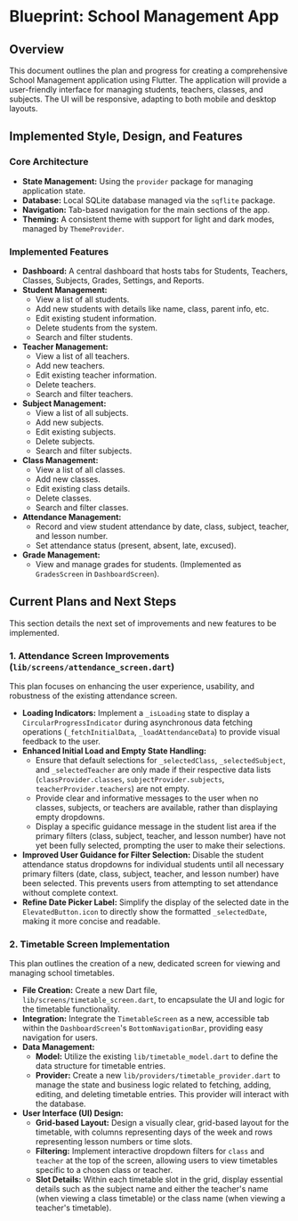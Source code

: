 # Blueprint: School Management App

## Overview

This document outlines the plan and progress for creating a comprehensive School Management application using Flutter. The application will provide a user-friendly interface for managing students, teachers, classes, and subjects. The UI will be responsive, adapting to both mobile and desktop layouts.

## Implemented Style, Design, and Features

### Core Architecture
- **State Management:** Using the `provider` package for managing application state.
- **Database:** Local SQLite database managed via the `sqflite` package.
- **Navigation:** Tab-based navigation for the main sections of the app.
- **Theming:** A consistent theme with support for light and dark modes, managed by `ThemeProvider`.

### Implemented Features
- **Dashboard:** A central dashboard that hosts tabs for Students, Teachers, Classes, Subjects, Grades, Settings, and Reports.
- **Student Management:**
    - View a list of all students.
    - Add new students with details like name, class, parent info, etc.
    - Edit existing student information.
    - Delete students from the system.
    - Search and filter students.
- **Teacher Management:**
    - View a list of all teachers.
    - Add new teachers.
    - Edit existing teacher information.
    - Delete teachers.
    - Search and filter teachers.
- **Subject Management:**
    - View a list of all subjects.
    - Add new subjects.
    - Edit existing subjects.
    - Delete subjects.
    - Search and filter subjects.
- **Class Management:**
    - View a list of all classes.
    - Add new classes.
    - Edit existing class details.
    - Delete classes.
    - Search and filter classes.
- **Attendance Management:**
    - Record and view student attendance by date, class, subject, teacher, and lesson number.
    - Set attendance status (present, absent, late, excused).
- **Grade Management:**
    - View and manage grades for students. (Implemented as `GradesScreen` in `DashboardScreen`).

## Current Plans and Next Steps

This section details the next set of improvements and new features to be implemented.

### 1. Attendance Screen Improvements (`lib/screens/attendance_screen.dart`)

This plan focuses on enhancing the user experience, usability, and robustness of the existing attendance screen.

-   **Loading Indicators:** Implement a `_isLoading` state to display a `CircularProgressIndicator` during asynchronous data fetching operations (`_fetchInitialData`, `_loadAttendanceData`) to provide visual feedback to the user.
-   **Enhanced Initial Load and Empty State Handling:**
    -   Ensure that default selections for `_selectedClass`, `_selectedSubject`, and `_selectedTeacher` are only made if their respective data lists (`classProvider.classes`, `subjectProvider.subjects`, `teacherProvider.teachers`) are not empty.
    -   Provide clear and informative messages to the user when no classes, subjects, or teachers are available, rather than displaying empty dropdowns.
    -   Display a specific guidance message in the student list area if the primary filters (class, subject, teacher, and lesson number) have not yet been fully selected, prompting the user to make their selections.
-   **Improved User Guidance for Filter Selection:** Disable the student attendance status dropdowns for individual students until all necessary primary filters (date, class, subject, teacher, and lesson number) have been selected. This prevents users from attempting to set attendance without complete context.
-   **Refine Date Picker Label:** Simplify the display of the selected date in the `ElevatedButton.icon` to directly show the formatted `_selectedDate`, making it more concise and readable.

### 2. Timetable Screen Implementation

This plan outlines the creation of a new, dedicated screen for viewing and managing school timetables.

-   **File Creation:** Create a new Dart file, `lib/screens/timetable_screen.dart`, to encapsulate the UI and logic for the timetable functionality.
-   **Integration:** Integrate the `TimetableScreen` as a new, accessible tab within the `DashboardScreen`'s `BottomNavigationBar`, providing easy navigation for users.
-   **Data Management:**
    -   **Model:** Utilize the existing `lib/timetable_model.dart` to define the data structure for timetable entries.
    -   **Provider:** Create a new `lib/providers/timetable_provider.dart` to manage the state and business logic related to fetching, adding, editing, and deleting timetable entries. This provider will interact with the database.
-   **User Interface (UI) Design:**
    -   **Grid-based Layout:** Design a visually clear, grid-based layout for the timetable, with columns representing days of the week and rows representing lesson numbers or time slots.
    -   **Filtering:** Implement interactive dropdown filters for `class` and `teacher` at the top of the screen, allowing users to view timetables specific to a chosen class or teacher.
    -   **Slot Details:** Within each timetable slot in the grid, display essential details such as the subject name and either the teacher's name (when viewing a class timetable) or the class name (when viewing a teacher's timetable).
